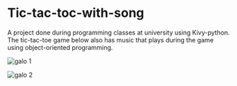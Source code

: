 # Tic-tac-toc-with-song
A project done during programming classes at university using Kivy-python. The tic-tac-toe game below also has music that plays during the game using object-oriented programming.

![galo 1](https://github.com/fhvicente/Tic-tac-toc-song/assets/134304084/88c07f80-a0af-4d30-96d7-c4f69fe62e61)



![galo 2](https://github.com/fhvicente/Tic-tac-toc-song/assets/134304084/1e228ebc-5c60-4132-9f42-be87c089f77f)
